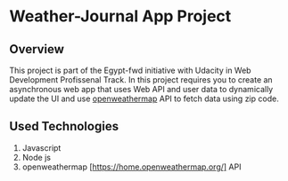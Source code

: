 # Weather-Journal App Project

## Overview
This project is part of the Egypt-fwd initiative with Udacity in Web Development Profissenal Track.
In this project requires you to create an asynchronous web app that uses Web API and user data to dynamically update the UI and use [openweathermap](https://home.openweathermap.org/) API to fetch data using zip code. 

## Used Technologies
1. Javascript
2. Node js
3. openweathermap [https://home.openweathermap.org/] API
